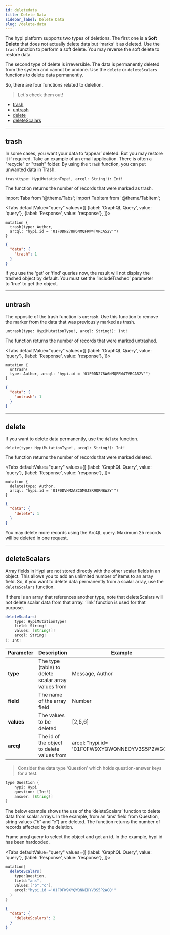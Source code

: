 ```yaml
---
id: deletedata
title: Delete Data
sidebar_label: Delete Data
slug: /delete-data
---
```

The hypi platform supports two types of deletions. The first one is a **Soft Delete** that does not actually delete data but ‘marks’ it as deleted. Use the `trash` function to perform a soft delete. You may reverse the soft delete to restore data.

The second type of delete is irreversible. The data is permanently deleted from the system and cannot be undone. Use the `delete` or `deleteScalars` functions to delete data permanently.

So, there are four functions related to deletion.

> Let's check them out!

+ [trash](#trash)
+ [untrash](#untrash)
+ [delete](#delete)
+ [deleteScalars](#deletescalars)


***

## trash

In some cases, you want your data to ‘appear’ deleted. But you may restore it if required. Take an example of an email application. There is often a "recycle" or "trash" folder. By using the `trash` function, you can put unwanted data in Trash.
```
trash(type: HypiMutationType!, arcql: String!): Int!
```
The function returns the number of records that were marked as trash.

import Tabs from '@theme/Tabs';
import TabItem from '@theme/TabItem';

<Tabs
  defaultValue="query"
  values={[
    {label: 'GraphQL Query', value: 'query'},
    {label: 'Response', value: 'response'},
  ]}>
<TabItem value="query">

```
mutation {
  trash(type: Author, 
  arcql: "hypi.id = '01F0DN278W6NMQFRW4TVRCA52V'")
}
```

</TabItem>

<TabItem value="response">

```json
{
  "data": {
    "trash": 1
  }
}
```

</TabItem>
</Tabs>

If you use the ‘get’ or ‘find’ queries now, the result will not display the trashed object by default. You must set the ‘includeTrashed’ parameter to ‘true’ to get the object.

***

## untrash

The opposite of the trash function is `untrash`. Use this function to remove the marker from the data that was previously marked as trash.
```
untrash(type: HypiMutationType!, arcql: String!): Int!
```
The function returns the number of records that were marked untrashed.

<Tabs
  defaultValue="query"
  values={[
    {label: 'GraphQL Query', value: 'query'},
    {label: 'Response', value: 'response'},
  ]}>
<TabItem value="query">

```
mutation {
  untrash(
  type: Author, arcql: "hypi.id = '01F0DN278W6NMQFRW4TVRCA52V'")
}
```

</TabItem>

<TabItem value="response">

```json
{
  "data": {
    "untrash": 1
  }
}
```

</TabItem>
</Tabs>

***

## delete

If you want to delete data permanently, use the `delete` function.
```
delete(type: HypiMutationType!, arcql: String!): Int!
```
The function returns the number of records that were marked deleted.

<Tabs
  defaultValue="query"
  values={[
    {label: 'GraphQL Query', value: 'query'},
    {label: 'Response', value: 'response'},
  ]}>
<TabItem value="query">

```
mutation {
  delete(type: Author, 
  arcql: "hypi.id = '01F0DVHM2AZCGM0JSR9QRNBWZY'")
}
```

</TabItem>

<TabItem value="response">

```json
{
  "data": {
    "delete": 1
  }
}
```

</TabItem>
</Tabs>

You may delete more records using the ArcQL query. Maximum 25 records will be deleted in one request.

***

##  deleteScalars

Array fields in Hypi are not stored directly with the other scalar fields in an object. This allows you to add an unlimited number of items to an array field. So, if you want to delete data permanently from a scalar array, use the `deleteScalars` function.

If there is an array that references another type, note that deleteScalars will not delete scalar data from that array. ‘link’ function is used for that purpose.
```java
deleteScalars(
    type: HypiMutationType!
    field: String!
    values: [String!]!
    arcql: String!
): Int!
```


| **Parameter** | **Description**                                     | **Example**                       |
|---------------|-----------------------------------------------------|-------------------------------------------------|
| **type**      | The type (table) to delete scalar array values from | Message, Author                                 |
| **field**     | The name of the array field                         | Number                                          |
| **values**    | The values to be deleted                            | \[2,5,6\]                                       |
| **arcql**     | The id of the object to delete values from          | arcql: "hypi.id=  '01F0FW9XYQWQNNEDYV3S5P2WGQ'" |

> Consider the data type ‘Question’ which holds question-answer keys for a test.

```java
type Question {
    hypi: Hypi
    question: [Int!]
    answer: [String!]  
}
```
 The below example shows the use of the ‘deleteScalars’ function to delete data from scalar arrays. In the example, from an ‘ans’ field from Question, string values (“b” and “c”) are deleted. The function returns the number of records affected by the deletion.

Frame arcql query to select the object and get an id. In the example, hypi id has been hardcoded.

<Tabs
  defaultValue="query"
  values={[
    {label: 'GraphQL Query', value: 'query'},
    {label: 'Response', value: 'response'},
  ]}>
<TabItem value="query">

```java
mutation{
  deleteScalars(
    type:Question,
    field:"ans",
    values:["b","c"],
    arcql:"hypi.id ='01F0FW9XYQWQNNEDYV3S5P2WGQ'"
  )
}
```

</TabItem>

<TabItem value="response">

```json
{
  "data": {
    "deleteScalars": 2
  }
}
```

</TabItem>
</Tabs>
